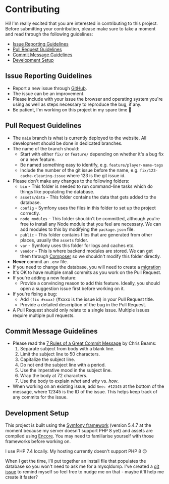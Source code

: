 # Contributing

Hi! I'm really excited that you are interested in contributing to this project. Before submitting your contribution, please make sure to take a moment and read through the following guidelines:

- [Issue Reporting Guidelines](#issue-reporting-guidelines)
- [Pull Request Guidelines](#issue-reporting-guidelines)
- [Commit Message Guidelines](#issue-reporting-guidelines)
- [Development Setup](#development-setup)

## Issue Reporting Guidelines

- Report a new issue through [GitHub](https://github.com/Skateside/pocket-grimoire/issues).
- The issue can be an improvement.
- Please include with your issue the browser and operating system you're using as well as steps necessary to reproduce the bug, if any.
- Be patient, I'm working on this project in my spare time 🙂

## Pull Request Guidelines

- The `main` branch is what is currently deployed to the website. All development should be done in dedicated branches.
- The name of the branch should:
    - Start with either `fix/` or `feature/` depending on whether it's a bug fix or a new feature.
    - Be named something easy to identify, e.g. `feature/player-name-tags`
    - Include the number of the git issue before the name, e.g. `fix/123-cache-clearing-issue` where 123 is the git issue id.
- Please don't make any changes to the following folders:
    - `bin` - This folder is needed to run command-line tasks which do things like populating the database.
    - `assets/data` - This folder contains the data that gets added to the database.
    - `config` - Symfony uses the files in this folder to set up the project correctly.
    - `node_modules` - This folder shouldn't be committed, although you're free to install any Node module that you feel are necessary. We can add modules to this by modifying the `package.json` file.
    - `public` - This folder contains files that are generated from other places, usually the `assets` folder.
    - `var` - Symfony uses this folder for logs and caches etc.
    - `vendor` - This is where backend modules are stored. We can get them through [Composer](https://getcomposer.org/) so we shouldn't modify this folder directly.
- **Never** commit an `.env` file.
- If you need to change the database, you will need to create a [migration](https://symfony.com/bundles/DoctrineMigrationsBundle/current/index.html)
- It's OK to have multiple small commits as you work on the Pull Request.
- If you're adding a new feature:
    - Provide a convincing reason to add this feature. Ideally, you should open a suggestion issue first before working on it.
- If you're fixing a bug:
    - Add `(fix #xxxx)` (#xxxx is the issue id) in your Pull Request title.
    - Provide a detailed description of the bug in the Pull Request.
- A Pull Request should only relate to a single issue. Multiple issues require multiple pull requests.

## Commit Message Guidelines

- Please read the [7 Rules of a Great Commit Message](https://cbea.ms/git-commit/) by Chris Beams:
    1. Separate subject from body with a blank line.
    2. Limit the subject line to 50 characters.
    3. Capitalize the subject line.
    4. Do not end the subject line with a period.
    5. Use the imperative mood in the subject line.
    6. Wrap the body at 72 characters.
    7. Use the body to explain _what_ and _why_ vs. _how_.
- When working on an existing issue, add `See: #12345` at the bottom of the message, where 12345 is the ID of the issue. This helps keep track of any commits for the issue.

## Development Setup

This project is built using the [Symfony framework](https://symfony.com/doc/current/index.html) (version 5.4.7 at the moment because my server doesn't support PHP 8 yet) and assets are compiled using [Encore](https://symfony.com/doc/current/frontend/encore/simple-example.html). You may need to familiarise yourself with those frameworks before working on.

I use PHP 7.4 locally. My hosting currently doesn't support PHP 8 :pensive:

When I get the time, I'll put together an install file that populates the database so you won't need to ask me for a mysqldump. I've created a [git issue](https://github.com/Skateside/pocket-grimoire/issues/36) to remind myself so feel free to nudge me on that - maybe it'll help me create it faster?
